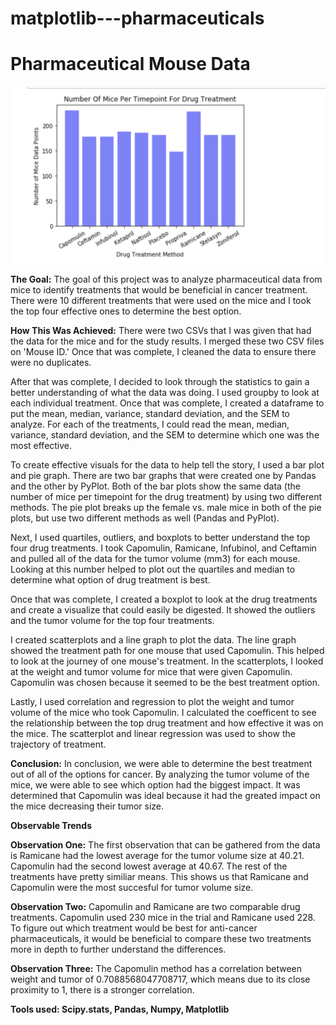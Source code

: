 # matplotlib---pharmaceuticals

<h1>Pharmaceutical Mouse Data</h1>

![bargraph for mice](https://github.com/EmmaLimoli/matplotlib---pharmaceuticals/blob/master/matplotlib_homework/images/Screen%20Shot%202020-07-14%20at%204.38.09%20PM.png)


<strong>The Goal:</strong> The goal of this project was to analyze pharmaceutical data from mice to identify treatments that would be beneficial in cancer treatment. There were 10 different treatments that were used on the mice and I took the top four effective ones to determine the best option.

<strong>How This Was Achieved:</strong>
There were two CSVs that I was given that had the data for the mice and for the study results. I merged these two CSV files on 'Mouse ID.' Once that was complete, I cleaned the data to ensure there were no duplicates. 

After that was complete, I decided to look through the statistics to gain a better understanding of what the data was doing. I used groupby to look at each individual treatment. Once that was complete, I created a dataframe to put the mean, median, variance, standard deviation, and the SEM to analyze. For each of the treatments, I could read the mean, median, variance, standard deviation, and the SEM to determine which one was the most effective. 

To create effective visuals for the data to help tell the story, I used a bar plot and pie graph. There are two bar graphs that were created one by Pandas and the other by PyPlot. Both of the bar plots show the same data (the number of mice per timepoint for the drug treatment) by using two different methods. The pie plot breaks up the female vs. male mice in both of the pie plots, but use two different methods as well (Pandas and PyPlot).

Next, I used quartiles, outliers, and boxplots to better understand the top four drug treatments. I took Capomulin, Ramicane, Infubinol, and Ceftamin and pulled all of the data for the tumor volume (mm3) for each mouse. Looking at this number helped to plot out the quartiles and median to determine what option of drug treatment is best.

Once that was complete, I created a boxplot to look at the drug treatments and create a visualize that could easily be digested. It showed the outliers and the tumor volume for the top four treatments. 

I created scatterplots and a line graph to plot the data. The line graph showed the treatment path for one mouse that used Capomulin. This helped to look at the journey of one mouse's treatment. In the scatterplots, I looked at the weight and tumor volume for mice that were given Capomulin. Capomulin was chosen because it seemed to be the best treatment option.

Lastly, I used correlation and regression to plot the weight and tumor volume of the mice who took Capomulin. I calculated the coefficent to see the relationship between the top drug treatment and how effective it was on the mice. The scatterplot and linear regression was used to show the trajectory of treatment. 

<strong>Conclusion:</strong>
In conclusion, we were able to determine the best treatment out of all of the options for cancer. By analyzing the tumor volume of the mice, we were able to see which option had the biggest impact. It was determined that Capomulin was ideal because it had the greated impact on the mice decreasing their tumor size.

<strong>Observable Trends</strong>

<strong>Observation One:</strong> 
The first observation that can be gathered from the data is Ramicane had the lowest average for the tumor volume size at 40.21. Capomulin had the second lowest average at 40.67. The rest of the treatments have pretty similiar means. This shows us that Ramicane and Capomulin were the most succesful for tumor volume size.

<strong>Observation Two:</strong> 
Capomulin and Ramicane are two comparable drug treatments. Capomulin used 230 mice in the trial and Ramicane used 228. To figure out which treatment would be best for anti-cancer pharmaceuticals, it would be beneficial to compare these two treatments more in depth to further understand the differences.

<strong>Observation Three:</strong> 
The Capomulin method has a correlation between weight and tumor of 0.7088568047708717, which means due to its close proximity to 1, there is a stronger correlation.

<strong>Tools used: Scipy.stats, Pandas, Numpy, Matplotlib</strong>

